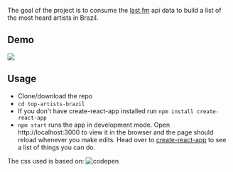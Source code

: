 The goal of the project is to consume the [last fm](https://www.last.fm) api data to build a list of the most heard artists in Brazil.
## Demo

![](https://i.imgur.com/be238Tu.png)

## Usage

* Clone/download the repo
* `cd top-artists-brazil`
* If you don't have create-react-app installed run `npm install create-react-app`
* `npm start` runs the app in development mode. Open http://localhost:3000 to view it in the browser and the page should reload whenever you make edits. 
Head over to [create-react-app](https://github.com/facebookincubator/create-react-app) to see a list of things you can do. 

The css used is based on: ![codepen](https://codepen.io/nikhil8krishnan/pen/WvYPvv)
